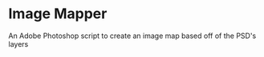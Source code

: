 Image Mapper
===============

An Adobe Photoshop script to create an image map based off of the PSD's layers
